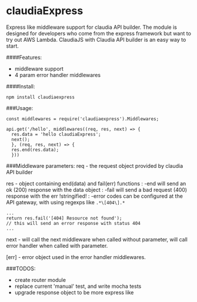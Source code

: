 # claudiaExpress
Express like middleware support for claudia API builder. The module is designed for developers who come from the express framework but want to try out AWS Lambda. ClaudiaJS with Claudia API builder is an easy way to start.

####Features:
- middleware support
- 4 param error handler middlewares

####Install:
```
npm install claudiaexpress
```
###Usage:
```
const middlewares = require('claudiaexpress').Middlewares;

api.get('/hello', middlewares((req, res, next) => {
  res.data = 'hello claudiaExpress';
  next();
  }, (req, res, next) => {
  res.end(res.data);
  }))
```
###Middleware parameters:
req - the request object provided by claudia API builder

res - object containing end(data) and fail(err) functions
: -end will send an ok (200) response with the data object
: -fail will send a bad request (400) response with the err !stringified!
: -error codes can be configured at the API gateway, with using regexps like `.*\[404\].*`
```
...
return res.fail('[404] Resource not found');
// this will send an error response with status 404
...
```
next - will call the next middleware when called without parameter, will call error handler when called with parameter.

[err] - error object used in the error handler middlewares.

###TODOS:
- create router module
- replace current 'manual' test, and write mocha tests
- upgrade response object to be more express like
